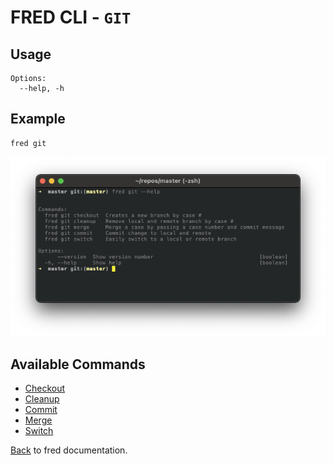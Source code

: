 # FRED CLI - `GIT` 


## Usage

```
Options:
  --help, -h 
```

## Example

```sh
fred git
```

![help](./git-help.png)

## Available Commands

- [Checkout](./checkout)
- [Cleanup](./cleanup)
- [Commit](./commit)
- [Merge](./merge)
- [Switch](./switch)

[Back](../README.md) to fred documentation.


